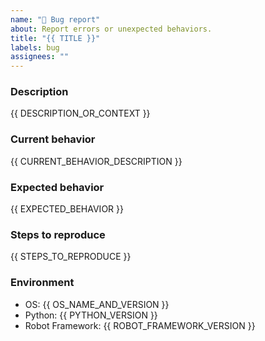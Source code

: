 ```yaml
---
name: "🐛 Bug report"
about: Report errors or unexpected behaviors.
title: "{{ TITLE }}"
labels: bug
assignees: ""
---
```


<!--
Replace all the mandatory delimiters `{{ ... }}`.
-->

### Description

<!--If appropriate, enhance this issue report with some additional context.-->

{{ DESCRIPTION_OR_CONTEXT }}

### Current behavior

<!-- A concise description of what you're experiencing. -->

{{ CURRENT_BEHAVIOR_DESCRIPTION }}

### Expected behavior

<!-- A concise description of what you expected to happen. -->

{{ EXPECTED_BEHAVIOR }}

### Steps to reproduce

<!--
Example:
1. In this environment...
2. With this config...
3. Run '...'
4. See error...
-->

{{ STEPS_TO_REPRODUCE }}

### Environment

<!--
The environment(s) on which you encounter a bug. Example:
- OS: Ubuntu 20.04
- Python: 3.9.6
- Robot Framework: 4.0.0
-->

- OS: {{ OS_NAME_AND_VERSION }}
- Python: {{ PYTHON_VERSION }}
- Robot Framework: {{ ROBOT_FRAMEWORK_VERSION }}

